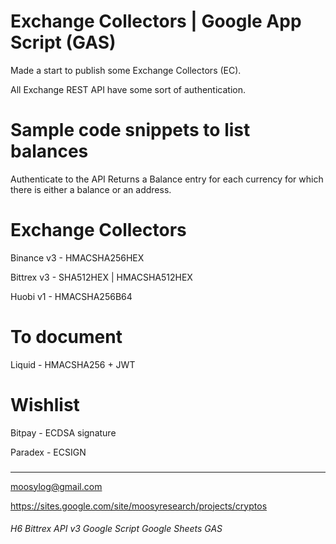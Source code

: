# Exchange Collectors | Google App Script (GAS)

Made a start to publish some Exchange Collectors (EC).

All Exchange REST API have some sort of authentication.

# Sample code snippets to list balances
Authenticate to the API 
Returns a Balance entry for each currency for which there is either a balance or an address.

# Exchange Collectors
Binance v3 - HMACSHA256HEX

Bittrex v3 - SHA512HEX | HMACSHA512HEX

Huobi v1 - HMACSHA256B64

# To document
Liquid - HMACSHA256 + JWT

# Wishlist 
Bitpay - ECDSA signature 

Paradex - ECSIGN 


###

***
moosylog@gmail.com

https://sites.google.com/site/moosyresearch/projects/cryptos



###### H6 Bittrex API v3 Google Script Google Sheets GAS
